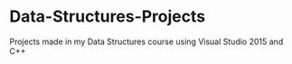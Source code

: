 # Data-Structures-Projects
Projects made in my Data Structures course using Visual Studio 2015 and C++
